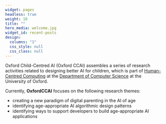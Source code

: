 ```yaml
---
widget: pages
headless: true
weight: 10
title: ""
hero_media: welcome.jpg
widget_id: recent-posts
design:
  columns: "1"
  css_style: null
  css_class: null
---
```

Oxford Child-Centred AI (Oxford CCAI) assembles a series of research activities related to designing better AI for children, which is part of [Human-Centred Computing](http://hcc.cs.ox.ac.uk/) at the [Department of Computer Science](http://www.cs.ox.ac.uk/) at the University of Oxford.

Currently, **OxfordCCAI** focuses on the following research themes:

* creating a new paradigm of digital parenting in the AI of age
* identifying age-appropriate AI algorithmic design patterns
* identifying ways to support developers to build age-appropriate AI applications
